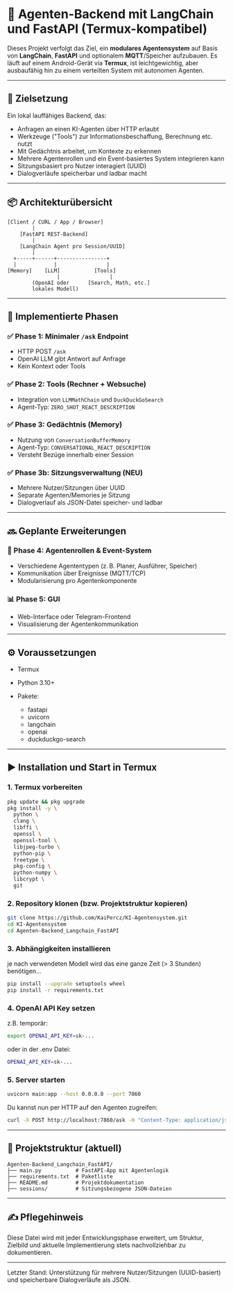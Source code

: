 # 📘 Agenten-Backend mit LangChain und FastAPI (Termux-kompatibel)

Dieses Projekt verfolgt das Ziel, ein **modulares Agentensystem** auf Basis von **LangChain**, **FastAPI** und optionalem **MQTT**/Speicher aufzubauen. Es läuft auf einem Android-Gerät via **Termux**, ist leichtgewichtig, aber ausbaufähig hin zu einem verteilten System mit autonomen Agenten.

---

## 🚀 Zielsetzung

Ein lokal lauffähiges Backend, das:

- Anfragen an einen KI-Agenten über HTTP erlaubt
- Werkzeuge ("Tools") zur Informationsbeschaffung, Berechnung etc. nutzt
- Mit Gedächtnis arbeitet, um Kontexte zu erkennen
- Mehrere Agentenrollen und ein Event-basiertes System integrieren kann
- Sitzungsbasiert pro Nutzer interagiert (UUID)
- Dialogverläufe speicherbar und ladbar macht

---

## 📦 Architekturübersicht

```text
[Client / CURL / App / Browser]
        |
    [FastAPI REST-Backend]
        |
    [LangChain Agent pro Session/UUID]
        |
  +-----+------+----------------+
  |            |                |
[Memory]    [LLM]           [Tools]
                |                |
        (OpenAI oder      [Search, Math, etc.]
        lokales Modell)
```

---

## 🧩 Implementierte Phasen

### ✅ Phase 1: Minimaler `/ask` Endpoint

* HTTP POST `/ask`
* OpenAI LLM gibt Antwort auf Anfrage
* Kein Kontext oder Tools

### ✅ Phase 2: Tools (Rechner + Websuche)

* Integration von `LLMMathChain` und `DuckDuckGoSearch`
* Agent-Typ: `ZERO_SHOT_REACT_DESCRIPTION`

### ✅ Phase 3: Gedächtnis (Memory)

* Nutzung von `ConversationBufferMemory`
* Agent-Typ: `CONVERSATIONAL_REACT_DESCRIPTION`
* Versteht Bezüge innerhalb einer Session

### ✅ Phase 3b: Sitzungsverwaltung (NEU)
- Mehrere Nutzer/Sitzungen über UUID
- Separate Agenten/Memories je Sitzung
- Dialogverlauf als JSON-Datei speicher- und ladbar

---

## 🔜 Geplante Erweiterungen

### 🧭 Phase 4: Agentenrollen & Event-System

* Verschiedene Agententypen (z. B. Planer, Ausführer, Speicher)
* Kommunikation über Ereignisse (MQTT/TCP)
* Modularisierung pro Agentenkomponente

### 📊 Phase 5: GUI

* Web-Interface oder Telegram-Frontend
* Visualisierung der Agentenkommunikation

---

## ⚙️ Voraussetzungen

* Termux
* Python 3.10+
* Pakete:

  * fastapi
  * uvicorn
  * langchain
  * openai
  * duckduckgo-search

---

## ▶️ Installation und Start in Termux

### 1. Termux vorbereiten

```bash
pkg update && pkg upgrade
pkg install -y \
  python \
  clang \
  libffi \
  openssl \
  openssl-tool \
  libjpeg-turbo \
  python-pip \
  freetype \
  pkg-config \
  python-numpy \
  libcrypt \
  git

```

### 2. Repository klonen (bzw. Projektstruktur kopieren)

```bash
git clone https://github.com/KaiPercz/KI-Agentensystem.git
cd KI-Agentensystem
cd Agenten-Backend_Langchain_FastAPI
```

### 3. Abhängigkeiten installieren
je nach verwendeten Modell wird das eine ganze Zeit (> 3 Stunden) benötigen...

```bash
pip install --upgrade setuptools wheel
pip install -r requirements.txt
```

### 4. OpenAI API Key setzen 

z.B. temporär:
```bash
export OPENAI_API_KEY=sk-...
```

oder in der .env Datei:
```bash
OPENAI_API_KEY=sk-...
```

### 5. Server starten

```bash
uvicorn main:app --host 0.0.0.0 --port 7860
```

Du kannst nun per HTTP auf den Agenten zugreifen:

```bash
curl -X POST http://localhost:7860/ask -H "Content-Type: application/json" -d '{"question": "Wie funktioniert das Periodensystem?", "session_id": "kai123"}'
```

---

## 📁 Projektstruktur (aktuell)

```text
Agenten-Backend_Langchain_FastAPI/
├── main.py           # FastAPI-App mit Agentenlogik
├── requirements.txt  # Paketliste
├── README.md         # Projektdokumentation
├── sessions/         # Sitzungsbezogene JSON-Dateien
```

---

## ✍️ Pflegehinweis

Diese Datei wird mit jeder Entwicklungsphase erweitert, um Struktur, Zielbild und aktuelle Implementierung stets nachvollziehbar zu dokumentieren.

---

Letzter Stand: Unterstützung für mehrere Nutzer/Sitzungen (UUID-basiert) und speicherbare Dialogverläufe als JSON.

